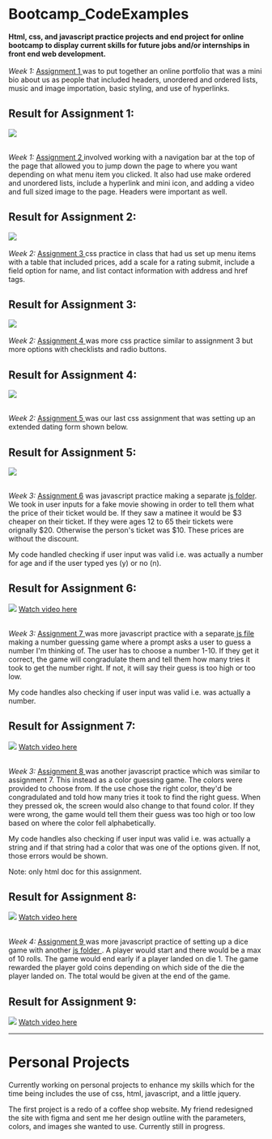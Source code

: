 # Bootcamp_CodeExamples

<div>
<strong>Html, css, and javascript practice projects and end project for online bootcamp to display current skills for future jobs and/or internships in front end web development. </strong> 
</div>
    <br>
<div>
<em>Week 1:</em>
<a href="https://github.com/briannaodom2021/Bootcamp_CodeExamples/blob/main/profile/profile.html"> Assignment 1 </a>  was to put together an online portfolio that was a mini bio about us as people that included headers, unordered and ordered lists, music and image importation, basic styling, and use of hyperlinks.

<h2>Result for Assignment 1:</h2>

<img src= "https://github.com/briannaodom2021/Bootcamp_CodeExamples/blob/main/profile/images/assignment1_profile.png"/> 

</div>
    <br>
<div>

<em>Week 1:</em>
<a href="https://github.com/briannaodom2021/Bootcamp_CodeExamples/blob/main/example-folder/install-extension.html"> Assignment 2 </a> involved working with a navigation bar at the top of the page that allowed you to jump down the page to where you want depending on what menu item you clicked. It also had use make ordered and unordered lists, include a hyperlink and mini icon, and adding a video and full sized image to the page. Headers were important as well. 

<h2>Result for Assignment 2:</h2>

<img src= "https://github.com/briannaodom2021/Bootcamp_CodeExamples/blob/main/example-folder/images/assignment2.png"/> 

</div>
    <br>
<div>
<em>Week 2:</em>
<a href="https://github.com/briannaodom2021/Bootcamp_CodeExamples/blob/main/css-practice/css-practice.html"> Assignment 3 </a> css practice in class that had us set up menu items with a table that included prices, add a scale for a rating submit, include a field option for name, and list contact information with address and href tags.  

<h2>Result for Assignment 3:</h2>

<img src= "https://github.com/briannaodom2021/Bootcamp_CodeExamples/blob/main/css-practice/images/assignment3.png"/> 

</div>
    <br>
<div>
<em>Week 2:</em>
<a href="https://github.com/briannaodom2021/Bootcamp_CodeExamples/blob/main/css-example/survey.html"> Assignment 4 </a> was more css practice similar to assignment 3 but more options with checklists and radio buttons. 

<h2>Result for Assignment 4:</h2>

<img src= "https://github.com/briannaodom2021/Bootcamp_CodeExamples/blob/main/css-example/images/assignment4.png"/> 

</div>
    <br>
<div>

<em>Week 2:</em>
<a href="https://github.com/briannaodom2021/Bootcamp_CodeExamples/blob/main/workshop2/datingform.html"> Assignment 5 </a> was our last css assignment that was setting up an extended dating form shown below.

<h2>Result for Assignment 5:</h2>

<img src= "https://github.com/briannaodom2021/Bootcamp_CodeExamples/blob/main/workshop2/images/assignment5.png"/> 

</div>
    <br>
<div>

<em>Week 3:</em>
<a href="https://github.com/briannaodom2021/Bootcamp_CodeExamples/blob/main/js_projects/theater.html"> Assignment 6</a> was javascript practice making a separate <a href="https://github.com/briannaodom2021/Bootcamp_CodeExamples/blob/main/js_projects/js/theater.js">js folder</a>. We took in user inputs for a fake movie showing in order to tell them what the price of their ticket would be. If they saw a matinee it would be $3 cheaper on their ticket. If they were ages 12 to 65 their tickets were orignally $20. Otherwise the person's ticket was $10. These prices are without the discount. 

My code handled checking if user input was valid i.e. was actually a number for age and if the user typed yes (y) or no (n).

<h2>Result for Assignment 6:</h2>

<img src= "https://github.com/briannaodom2021/Bootcamp_CodeExamples/blob/main/js_projects/images/VimeoTheaterAssign6.png"/> 
<a href="https://vimeo.com/785078742"> Watch video here</a>

</div>
    <br>
<div>

<em>Week 3:</em>
<a href="https://github.com/briannaodom2021/Bootcamp_CodeExamples/blob/main/js_projects/number-guessing-game.html"> Assignment 7 </a> was more javascript practice with a separate<a href="https://github.com/briannaodom2021/Bootcamp_CodeExamples/blob/main/js_projects/js/number-guessing-game.js"> js file </a>making a number guessing game where a prompt asks a user to guess a number I'm thinking of. The user has to choose a number 1-10. If they get it correct, the game will congradulate them and tell them how many tries it took to get the number right. If not, it will say their guess is too high or too low. 

My code handles also checking if user input was valid i.e. was actually a number.

<h2>Result for Assignment 7:</h2>

<img src= "https://github.com/briannaodom2021/Bootcamp_CodeExamples/blob/main/js_projects/images/number-guessing-game_assign7.png"/> 
<a href="https://vimeo.com/785490286"> Watch video here</a>

</div>
    <br>
<div>

<em>Week 3:</em>
<a href="https://github.com/briannaodom2021/Bootcamp_CodeExamples/blob/main/js_projects/color-guessing-game.html"> Assignment 8 </a> was another javascript practice which was similar to assignment 7. This instead as a color guessing game. The colors were provided to choose from. If the use chose the right color, they'd be congradulated and told how many tries it took to find the right guess. When they pressed ok, the screen would also change to that found color. If they were wrong, the game would tell them their guess was too high or too low based on where the color fell alphabetically. 

My code handles also checking if user input was valid i.e. was actually a string and if that string had a color that was one of the options given. If not, those errors would be shown. 

Note: only html doc for this assignment. 

<h2>Result for Assignment 8:</h2>

<img src= "https://github.com/briannaodom2021/Bootcamp_CodeExamples/blob/main/js_projects/images/color-guessing-game_assign8.png"/> 
<a href="https://vimeo.com/785490180"> Watch video here</a>
</div>
    <br>
<div>

<em>Week 4:</em>
<a href="https://github.com/briannaodom2021/Bootcamp_CodeExamples/blob/main/js_projects/dice-game.html"> Assignment 9 </a> was more javascript practice of setting up a dice game with another <a href="https://github.com/briannaodom2021/Bootcamp_CodeExamples/blob/main/js_projects/js/dice-game.js"> js folder </a>. A player would start and there would be a max of 10 rolls. The game would end early if a player landed on die 1. The game rewarded the player gold coins depending on which side of the die the player landed on. The total would be given at the end of the game.

<h2>Result for Assignment 9:</h2>

<img src= "https://github.com/briannaodom2021/Bootcamp_CodeExamples/blob/main/js_projects/images/dice-game_assign9.png"/> 
<a href="https://vimeo.com/785653632"> Watch video here</a>
</div>

<hr></hr>

# Personal Projects 

Currently working on personal projects to enhance my skills which for the time being includes the use of css, html, javascript, and a little jquery. 

The first project is a redo of a coffee shop website. My friend redesigned the site with figma and sent me her design outline with the parameters, colors, and images she wanted to use. Currently still in progress. 




